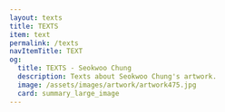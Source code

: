 ```yaml
---
layout: texts
title: TEXTS
item: text
permalink: /texts
navItemTitle: TEXT
og:
  title: TEXTS - Seokwoo Chung
  description: Texts about Seokwoo Chung's artwork.
  image: /assets/images/artwork/artwork475.jpg
  card: summary_large_image
---
```

